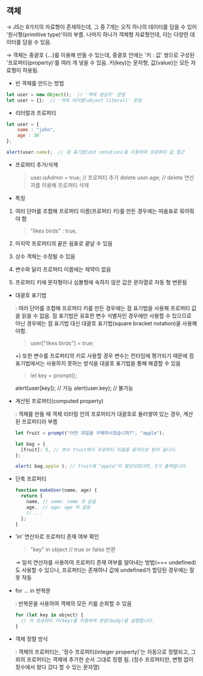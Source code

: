 ## 객체

→ JS는 8가지의 자료형이 존재하는데, 그 중 7개는 오직 하나의 데이터를 담을 수 있어 '원시형(primitive type)'이라 부름. 나머지 하나가 객체형 자료형인데, 이는 다양한 데이터를 담을 수 있음.

→ 객체는 중괄호 {...}를 이용해 만들 수 있는데, 중괄호 안에는 '키 : 값' 쌍으로 구성된 '프로퍼티(property)'를 여러 개 넣을 수 있음. 키(key)는 문자형, 값(value)는 모든 자료형이 허용됨. 

- 빈 객체를 만드는 방법

```jsx
let user = new Object();  // '객체 생성자' 문법
let user = {};  // '객체 리터럴(object literal)' 문법
```

- 리터럴과 프로퍼티

```jsx
let user = {
	name : "john",
	age : 30
};

alert(user.name);  // 점 표기법(dot notation)을 이용하여 프로퍼티 값 접근
```

- 프로퍼티 추가/삭제

    > user.isAdmin = true;  // 프로퍼티 추가
    delete user.age;  // delete 연산자를 이용해 프로퍼티 삭제

- 특징
1. 여러 단어를 조합해 프로퍼티 이름(프로퍼티 키)를 만든 경우에는 따옴표로 묶어줘야 함

    > "likes birds" : true,

2. 마지막 프로퍼티의 끝은 쉼표로 끝날 수 있음
3. 상수 객체는 수정될 수 있음
4. 변수와 달리 프로퍼티 이름에는 제약이 없음
5. 프로퍼티 키에 문자형이나 심볼형에 속하지 않은 값은 문자열로 자동 형 변환됨

- 대괄호 표기법

    : 여러 단어를 조합해 프로퍼티 키를 만든 경우에는 점 표기법을 사용해 프로퍼티 값을 읽을 수 없음. 점 표기법은 유효한 변수 식별자인 경우에만 사용할 수 있으므로 아닌 경우에는 점 표기법 대신 대괄호 표기법(square bracket notation)을 사용해야함.

    > user["likes birds"] = true;

    +) 또한 변수를 프로퍼티의 키로 사용할 경우 변수는 런타임에 평가되기 때문에 점 표기법에서는 사용하지 못하는 방식을 대괄호 표기법을 통해 해결할 수 있음

    > let key = prompt();

    alert(user[key]);  // 가능
    alert(user.key);  // 불가능

- 계산된 프로퍼티(computed property)

    : 객체를 만들 때 객체 리터럴 안의 프로퍼티가 대괄호로 둘러쌓여 있는 경우, 계산된 프로퍼티라 부름

    ```jsx
    let fruit = prompt("어떤 과일을 구매하시겠습니까?", "apple");

    let bag = {
      [fruit]: 5, // 변수 fruit에서 프로퍼티 이름을 동적으로 받아 옵니다.
    };

    alert( bag.apple ); // fruit에 "apple"이 할당되었다면, 5가 출력됩니다.
    ```

- 단축 프로퍼티

    ```jsx
    function makeUser(name, age) {
      return {
        name, // name: name 과 같음
        age,  // age: age 와 같음
        // ...
      };
    }
    ```

- 'in' 연산자로 프로퍼티 존재 여부 확인

    > "key" in object  // true or false 반환

    → 일치 연산자를 사용하여 프로퍼티 존재 여부를 알아내는 방법(=== undefined)도 사용할 수 있으나, 프로퍼티는 존재하나 값에 undefined가 할당된 경우에는 잘못 작동

- for ... in 반복문

    : 반복문을 사용하여 객체의 모든 키를 순회할 수 있음

    ```jsx
    for (let key in object) {
      // 각 프로퍼티 키(key)를 이용하여 본문(body)을 실행합니다.
    }
    ```

- 객체 정렬 방식

    : 객체의 프로퍼티는, '정수 프로퍼티(integer property)'는 자동으로 정렬되고, 그 외의 프로퍼티는 객체에 추가한 순서 그대로 정렬 됨.
    (정수 프로퍼티란, 변형 없이 정수에서 왔다 갔다 할 수 있는 문자열)
